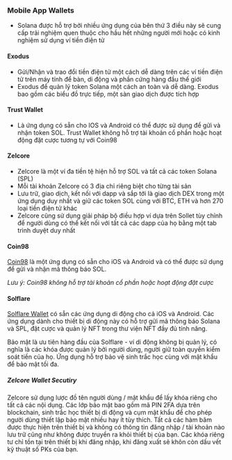 ### Mobile App Wallets
- Solana được hỗ trợ bởi nhiều ứng dụng của bên thứ 3 điều này sẽ cung cấp trải nghiệm quen thuộc cho hầu hết những người mới hoặc có kinh nghiệm sử dụng ví tiền điện tử

#### Exodus
- Gửi/Nhận và trao đổi tiền điện tử một cách dễ dàng trên các ví tiền điện tử trên máy tính để bàn, di động và phần cứng hàng đầu thế giới
- Exodus để quản lý token Solana một cách an toàn và dễ dàng. Exodus bao gồm các biểu đồ trực tiếp, một sàn giao dịch được tích hợp

#### Trust Wallet
- Là ứng dụng có sẵn cho IOS và Android có thể được sử dụng để gửi và nhận token SOL. Trust Wallet không hỗ trợ tài khoản cổ phần hoặc hoạt động đặt cược tương tự với Coin98

#### Zelcore
- Zelcore là một ví đa tiền tệ hiện hỗ trợ SOL và tất cả các token Solana (SPL) 
- Mỗi tài khoản Zelcore có 3 địa chỉ riêng biệt cho từng tài sản 
- Lưu trữ, giao dịch, kết nối với dapp và sắp tới là giao dịch DEX trong một ứng dụng duy nhất và giữ các token SOL cùng với BTC, ETH và hơn 270 loại tiền điện tử khác
- Zelcore cũng sử dụng giải pháp bộ điều hợp ví dựa trên Sollet tùy chỉnh để người dùng có thể kết nối với tất cả các dapp của họ bằng một tab trình duyệt duy nhất

#### Coin98

[Coin98](https://coin98.app/) là một ứng dụng có sẵn cho iOS và Android và có thể được sử dụng để gửi và nhận mã thông báo SOL.

_Lưu ý: Coin98 không hỗ trợ tài khoản cổ phần hoặc hoạt động đặt cược_

#### Solflare

[Solflare Wallet](https://solflare.com/) có sẵn các ứng dụng di động cho cả iOS và Android. Các ứng dụng dành cho thiết bị di động này có hỗ trợ gửi mã thông báo Solana và SPL, đặt cược và quản lý NFT trong thư viện NFT đầy đủ tính năng.

Bảo mật là ưu tiên hàng đầu của Solflare - ví di động không bị quản lý, có nghĩa là các khóa được quản lý bởi người dùng, người giữ toàn quyền kiểm soát tiền của họ. Ứng dụng hỗ trợ bảo vệ sinh trắc học cùng với mật khẩu để bảo mật tối đa.

##### Zelcore Wallet Secutiry
Zelcore sử dụng lược đồ tên người dùng / mật khẩu để lấy khóa riêng cho tất cả các nội dụng. Các lớp bảo mật bao gồm mã PIN 2FA dựa trên blockchain, sinh trắc học thiết bị di động và cụm mật khẩu để cho phép người dùng thiết lập bảo mật nhiều hay ít tùy thích. Tất cả các hàm băm được thực hiện trên thiết bị và không có thông tin đăng nhập / tài khoản nào lưu trữ cũng như không được truyền ra khỏi thiết bị của bạn. Các khóa riêng tư chỉ tồn tại trên thiết bị khi đăng nhập, khi đăng xuất sẽ khôn còn dấu vết kỹ thuật số PKs của bạn.

